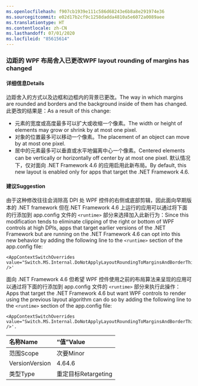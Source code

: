 ```yaml
---
ms.openlocfilehash: f907cb1939e111c586d68243e6b8a8e291974e36
ms.sourcegitcommit: e02d17b2cf9c1258dadda4810a5e6072a0089aee
ms.translationtype: HT
ms.contentlocale: zh-CN
ms.lasthandoff: 07/01/2020
ms.locfileid: "85615614"
---
```

### <a name="wpf-layout-rounding-of-margins-has-changed"></a><span data-ttu-id="5d20d-101">边距的 WPF 布局舍入已更改</span><span class="sxs-lookup"><span data-stu-id="5d20d-101">WPF layout rounding of margins has changed</span></span>

#### <a name="details"></a><span data-ttu-id="5d20d-102">详细信息</span><span class="sxs-lookup"><span data-stu-id="5d20d-102">Details</span></span>

<span data-ttu-id="5d20d-103">边距舍入的方式以及边框和边框内的背景已更改。</span><span class="sxs-lookup"><span data-stu-id="5d20d-103">The way in which margins are rounded and borders and the background inside of them has changed.</span></span> <span data-ttu-id="5d20d-104">此更改的结果是：</span><span class="sxs-lookup"><span data-stu-id="5d20d-104">As a result of this change:</span></span>

- <span data-ttu-id="5d20d-105">元素的宽度或高度最多可以扩大或收缩一个像素。</span><span class="sxs-lookup"><span data-stu-id="5d20d-105">The width or height of elements may grow or shrink by at most one pixel.</span></span>
- <span data-ttu-id="5d20d-106">对象的位置最多可以移动一个像素。</span><span class="sxs-lookup"><span data-stu-id="5d20d-106">The placement of an object can move by at most one pixel.</span></span>
- <span data-ttu-id="5d20d-107">居中的元素最多可以垂直或水平地偏离中心一个像素。</span><span class="sxs-lookup"><span data-stu-id="5d20d-107">Centered elements can be vertically or horizontally off center by at most one pixel.</span></span>
<span data-ttu-id="5d20d-108">默认情况下，仅对面向 .NET Framework 4.6 的应用启用此新布局。</span><span class="sxs-lookup"><span data-stu-id="5d20d-108">By default, this new layout is enabled only for apps that target the .NET Framework 4.6.</span></span>

#### <a name="suggestion"></a><span data-ttu-id="5d20d-109">建议</span><span class="sxs-lookup"><span data-stu-id="5d20d-109">Suggestion</span></span>

<span data-ttu-id="5d20d-110">由于这种修改往往会消除高 DPI 处 WPF 控件的右侧或底部剪辑，因此面向早期版本的 .NET framework 但在.NET Framework 4.6 上运行的应用可以通过将下面的行添加到 app.config 文件的 `<runtime>` 部分来选择加入此新行为：</span><span class="sxs-lookup"><span data-stu-id="5d20d-110">Since this modification tends to eliminate clipping of the right or bottom of WPF controls at high DPIs, apps that target earlier versions of the .NET Framework but are running on the .NET Framework 4.6 can opt into this new behavior by adding the following line to the `<runtime>` section of the app.config file:</span></span>

<pre><code class="lang-xml">&lt;AppContextSwitchOverrides value=&quot;Switch.MS.Internal.DoNotApplyLayoutRoundingToMarginsAndBorderThickness=false&quot; /&gt;&#39;&#13;&#10;</code></pre>

<span data-ttu-id="5d20d-111">面向 .NET Framework 4.6 但希望 WPF 控件使用之前的布局算法来呈现的应用可以通过将下面的行添加到 app.config 文件的 `<runtime>` 部分来执行此操作：</span><span class="sxs-lookup"><span data-stu-id="5d20d-111">Apps that target the .NET Framework 4.6 but want WPF controls to render using the previous layout algorithm can do so by adding the following line to the `<runtime>` section of the app.config file:</span></span>

<pre><code class="lang-xml">&lt;AppContextSwitchOverrides value=&quot;Switch.MS.Internal.DoNotApplyLayoutRoundingToMarginsAndBorderThickness=true&quot; /&gt;&#39;.&#13;&#10;</code></pre>

| <span data-ttu-id="5d20d-112">名称</span><span class="sxs-lookup"><span data-stu-id="5d20d-112">Name</span></span>    | <span data-ttu-id="5d20d-113">“值”</span><span class="sxs-lookup"><span data-stu-id="5d20d-113">Value</span></span>       |
|:--------|:------------|
| <span data-ttu-id="5d20d-114">范围</span><span class="sxs-lookup"><span data-stu-id="5d20d-114">Scope</span></span>   | <span data-ttu-id="5d20d-115">次要</span><span class="sxs-lookup"><span data-stu-id="5d20d-115">Minor</span></span>       |
| <span data-ttu-id="5d20d-116">Version</span><span class="sxs-lookup"><span data-stu-id="5d20d-116">Version</span></span> | <span data-ttu-id="5d20d-117">4.6</span><span class="sxs-lookup"><span data-stu-id="5d20d-117">4.6</span></span>         |
| <span data-ttu-id="5d20d-118">类型</span><span class="sxs-lookup"><span data-stu-id="5d20d-118">Type</span></span>    | <span data-ttu-id="5d20d-119">重定目标</span><span class="sxs-lookup"><span data-stu-id="5d20d-119">Retargeting</span></span> |
